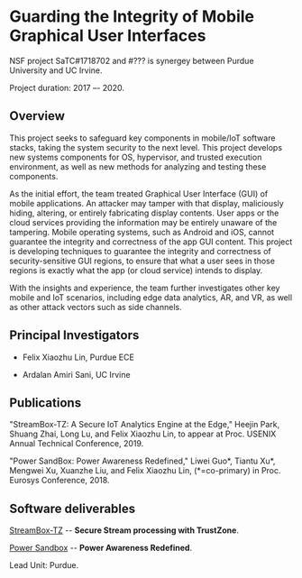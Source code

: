 # Guarding the Integrity of Mobile Graphical User Interfaces

NSF project SaTC#1718702 and #??? is synergey between Purdue University and UC Irvine. 

Project duration: 2017 –- 2020.

## Overview

This project seeks to safeguard key components in mobile/IoT software stacks, taking the system security to the next level. This project develops new systems components for OS, hypervisor, and trusted execution environment, as well as new methods for analyzing and testing these components.

As the initial effort, the team treated Graphical User Interface (GUI) of mobile applications. 
An attacker may tamper with that display, maliciously hiding, altering, or entirely fabricating display contents. User apps or the cloud services providing the information may be entirely unaware of the tampering. Mobile operating systems, such as Android and iOS, cannot guarantee the integrity and correctness of the app GUI content. This project is developing techniques to guarantee the integrity and correctness of security-sensitive GUI regions, to ensure that what a user sees in those regions is exactly what the app (or cloud service) intends to display. 

With the insights and experience, the team further investigates other key mobile and IoT scenarios, including edge data analytics, AR, and VR, as well as other attack vectors such as side channels.

## Principal Investigators

* Felix Xiaozhu Lin, Purdue ECE

* Ardalan Amiri Sani, UC Irvine

## Publications

"StreamBox-TZ: A Secure IoT Analytics Engine at the Edge," Heejin Park, Shuang Zhai, Long Lu, and Felix Xiaozhu Lin, to appear at Proc. USENIX Annual Technical Conference, 2019.

"Power SandBox: Power Awareness Redefined," Liwei Guo*, Tiantu Xu*, Mengwei Xu, Xuanzhe Liu, and Felix Xiaozhu Lin, (\*=co-primary) in Proc. Eurosys Conference, 2018.

## Software deliverables

[StreamBox-TZ](https://xsel.rocks/p/streambox) -- **Secure Stream processing with TrustZone**. 

[Power Sandbox](https://xsel.rocks/p/psbox) -- **Power Awareness Redefined**. 

Lead Unit: Purdue. 

